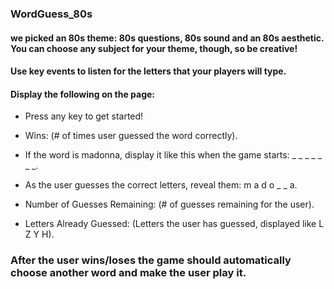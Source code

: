 ###  WordGuess_80s
#### we picked an 80s theme: 80s questions, 80s sound and an 80s aesthetic. You can choose any subject for your theme, though, so be creative!

#### Use key events to listen for the letters that your players will type.

#### Display the following on the page:


* Press any key to get started!


* Wins: (# of times user guessed the word correctly).


* If the word is madonna, display it like this when the game starts: _ _ _ _ _ _ _.


* As the user guesses the correct letters, reveal them: m a d o _  _ a.


* Number of Guesses Remaining: (# of guesses remaining for the user).


* Letters Already Guessed: (Letters the user has guessed, displayed like L Z Y H).


### After the user wins/loses the game should automatically choose another word and make the user play it.
